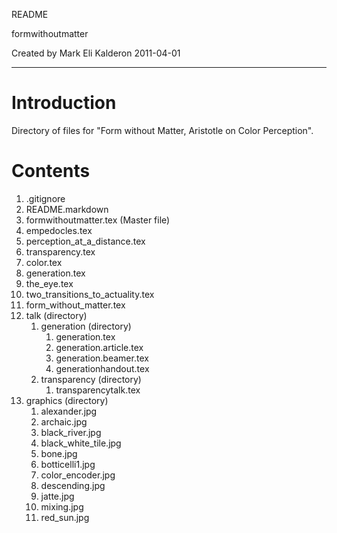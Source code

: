README

formwithoutmatter

Created by Mark Eli Kalderon 2011-04-01

* * *

# Introduction #

Directory of files for "Form without Matter, Aristotle on Color Perception".

# Contents #

1. .gitignore
2. README.markdown
3. formwithoutmatter.tex (Master file)
4. empedocles.tex
5. perception_at_a_distance.tex
6. transparency.tex
7. color.tex
8. generation.tex
9. the_eye.tex
10. two_transitions_to_actuality.tex
11. form_without_matter.tex
12. talk (directory)
	1. generation (directory)
		1. generation.tex
		2. generation.article.tex
		3. generation.beamer.tex
		4. generationhandout.tex
	2. transparency (directory)
		1. transparencytalk.tex
13. graphics (directory)
	1. alexander.jpg
	2. archaic.jpg
	3. black_river.jpg
	4. black_white_tile.jpg
	5. bone.jpg
	6. botticelli1.jpg
	7. color_encoder.jpg
	8. descending.jpg
	9. jatte.jpg
	10. mixing.jpg
	11. red_sun.jpg
	
